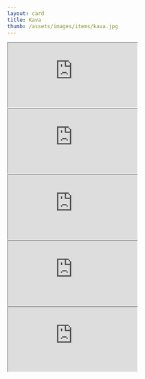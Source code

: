 ```yaml
---
layout: card
title: Kava
thumb: /assets/images/items/kava.jpg
---
```

<iframe src="http://magic-items.herokuapp.com/item/embed/7w3hzfh"></iframe>
<iframe src="http://magic-items.herokuapp.com/item/embed/truxa65"></iframe>
<iframe src="http://magic-items.herokuapp.com/item/embed/3mst4kb"></iframe>
<iframe src="http://magic-items.herokuapp.com/item/embed/yfsnu76"></iframe>
<iframe src="http://magic-items.herokuapp.com/item/embed/6cihq52"></iframe>
